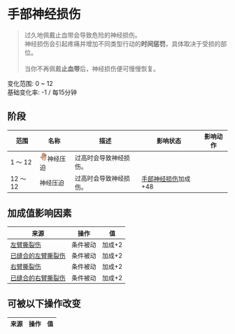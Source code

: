 # 手部神经损伤  
> 过久地佩戴止血带会导致危险的神经损伤。<br>神经损伤会引起疼痛并增加不同类型行动的<b>时间惩罚</b>，具体取决于受损的部位。<br><br>当你不再佩戴<b>止血带</b>后，神经损伤便可慢慢恢复。  
  
变化范围: 0 ~ 12  
基础变化率: -1 / 每15分钟  
## 阶段  
范围  |  名称  |  描述  |  影响状态  |  影响动作  
----  |  ----  |  ----  |  ----  |  ----  
1 ～ 12  |  <img decoding="async" src="Sprite/Hand.png" href="a.md" style="max-width:20px;max-height:20px;">神经压迫  |  过高时会导致神经损伤。  |    |    
12 ～ 12  |  神经压迫  |  过高时会导致神经损伤。  |  [手部神经损伤](NerveDamageHandsPermanent.md)加成+48  |    
## 加成值影响因素  
来源  |  操作  |  值  
----  |  ----  |  ----  
[左臂撕裂伤](W_ArmLacerationL.md)  |  条件被动  |  加成+2  
[已缝合的左臂撕裂伤](W_ArmLacerationLStitched.md)  |  条件被动  |  加成+2  
[右臂撕裂伤](W_ArmLacerationR.md)  |  条件被动  |  加成+2  
[已缝合的右臂撕裂伤](W_ArmLacerationRStitched.md)  |  条件被动  |  加成+2  
## 可被以下操作改变  
来源  |  操作  |  值  
----  |  ----  |  ----  
